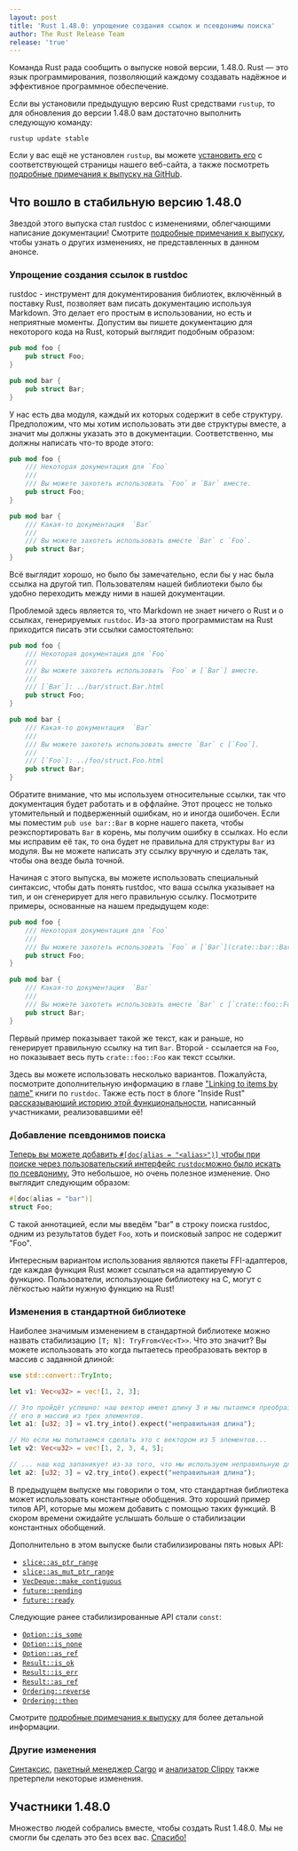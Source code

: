 ```yaml
---
layout: post
title: 'Rust 1.48.0: упрощение создания ссылок и псевдонимы поиска'
author: The Rust Release Team
release: 'true'
---
```


Команда Rust рада сообщить о выпуске новой версии, 1.48.0. Rust — это язык программирования, позволяющий каждому создавать надёжное и эффективное программное обеспечение.

Если вы установили предыдущую версию Rust средствами `rustup`, то для обновления до версии 1.48.0 вам достаточно выполнить следующую команду:

```console
rustup update stable
```

Если у вас ещё не установлен `rustup`, вы можете [установить его] с соответствующей страницы нашего веб-сайта, а также посмотреть [подробные примечания к выпуску на GitHub].

## Что вошло в стабильную версию 1.48.0

Звездой этого выпуска стал rustdoc с изменениями, облегчающими написание документации! Смотрите [подробные примечания к выпуску](https://github.com/rust-lang/rust/blob/master/RELEASES.md#version-1480-2020-11-19), чтобы узнать о других изменениях, не представленных в данном анонсе.

### Упрощение создания ссылок в rustdoc

rustdoc - инструмент для документирования библиотек, включённый в поставку Rust, позволяет вам писать документацию используя Markdown. Это делает его простым в использовании, но есть и неприятные моменты. Допустим вы пишете документацию для некоторого кода на Rust, который выглядит подобным образом:

```rust
pub mod foo {
    pub struct Foo;
}

pub mod bar {
    pub struct Bar;
}
```

У нас есть два модуля, каждый их которых содержит в себе структуру. Предположим, что мы хотим использовать эти две структуры вместе, а значит мы должны указать это в документации. Соответственно, мы должны написать что-то вроде этого:

```rust
pub mod foo {
    /// Некоторая документация для `Foo`
    ///
    /// Вы можете захотеть использовать `Foo` и `Bar` вместе.
    pub struct Foo;
}

pub mod bar {
    /// Какая-то документация  `Bar`
    ///
    /// Вы можете захотеть использовать вместе `Bar` с `Foo`.
    pub struct Bar;
}
```

Всё выглядит хорошо, но было бы замечательно, если бы у нас была ссылка на другой тип. Пользователям нашей библиотеки было бы удобно переходить между ними в нашей документации.

Проблемой здесь является то, что Markdown не знает ничего о Rust и о ссылках, генерируемых `rustdoc`. Из-за этого программистам на Rust приходится писать эти ссылки самостоятельно:

```rust
pub mod foo {
    /// Некоторая документация для `Foo`
    ///
    /// Вы можете захотеть использовать `Foo` и [`Bar`] вместе.
    ///
    /// [`Bar`]: ../bar/struct.Bar.html
    pub struct Foo;
}

pub mod bar {
    /// Какая-то документация  `Bar`
    ///
    /// Вы можете захотеть использовать вместе `Bar` с [`Foo`].
    ///
    /// [`Foo`]: ../foo/struct.Foo.html
    pub struct Bar;
}
```

Обратите внимание, что мы используем относительные ссылки, так что документация будет работать и в оффлайне. Этот процесс не только утомительный и подверженный ошибкам, но и иногда ошибочен. Если мы поместим `pub use bar::Bar` в корне нашего пакета, чтобы реэкспортировать `Bar` в корень, мы получим ошибку в ссылках. Но если мы исправим её так, то она будет не правильна для структуры `Bar` из модуля. Вы не можете написать эту ссылку вручную и сделать так, чтобы она везде была точной.

Начиная с этого выпуска, вы можете использовать специальный синтаксис, чтобы дать понять rustdoc, что ваша ссылка указывает на тип, и он сгенерирует для него правильную ссылку. Посмотрите примеры, основанные на нашем предыдущем коде:

```rust
pub mod foo {
    /// Некоторая документация для `Foo`
    ///
    /// Вы можете захотеть использовать `Foo` и [`Bar`](crate::bar::Bar) вместе.
    pub struct Foo;
}

pub mod bar {
    /// Какая-то документация  `Bar`
    ///
    /// Вы можете захотеть использовать вместе `Bar` с [`crate::foo::Foo`].
    pub struct Bar;
}
```

Первый пример показывает такой же текст, как и раньше, но генерирует правильную ссылку на тип `Bar`. Второй - ссылается на `Foo`, но показывает весь путь `crate::foo::Foo` как текст ссылки.

Здесь вы можете использовать несколько вариантов. Пожалуйста, посмотрите дополнительную информацию в главе ["Linking to items by name"] книги по `rustdoc`. Также есть пост в блоге "Inside Rust" [рассказывающий историю этой функциональности], написанный участниками, реализовавшими её!

### Добавление псевдонимов поиска

[Теперь вы можете добавить `#[doc(alias = "<alias>")]` чтобы при поиске через пользовательский интерфейс `rustdoc`можно было искать по псевдониму.](https://github.com/rust-lang/rust/pull/75740/) Это небольшое, но очень полезное изменение. Оно выглядит следующим образом:

```rust
#[doc(alias = "bar")]
struct Foo;
```

С такой аннотацией, если мы введём "bar" в строку поиска rustdoc, одним из результатов будет `Foo`, хоть и поисковый запрос не содержит "Foo".

Интересным вариантом использования являются пакеты FFI-адаптеров, где каждая функция Rust может ссылаться на адаптируемую C функцию. Пользователи, использующие библиотеку на C, могут с лёгкостью найти нужную функцию на Rust!

### Изменения в стандартной библиотеке

Наиболее значимым изменением в стандартной библиотеке можно назвать стабилизацию `[T; N]: TryFrom<Vec<T>>`. Что это значит? Вы можете использовать это когда пытаетесь преобразовать вектор в массив с заданной длиной:

```rust
use std::convert::TryInto;

let v1: Vec<u32> = vec![1, 2, 3];

// Это пройдёт успешно: наш вектор имеет длину 3 и мы пытаемся преобразовать
// его в массив из трех элементов.
let a1: [u32; 3] = v1.try_into().expect("неправильная длина");

// Но если мы попытаемся сделать это с вектором из 5 элементов...
let v2: Vec<u32> = vec![1, 2, 3, 4, 5];

// ... наш код запаникует из-за того, что мы используем неправильную длину.
let a2: [u32; 3] = v2.try_into().expect("неправильная длина");
```

В предыдущем выпуске мы говорили о том, что стандартная библиотека может использовать константные обобщения. Это хороший пример типов API, которые мы можем добавить с помощью таких функций. В скором времени ожидайте услышать больше о стабилизации константных обобщений.

Дополнительно в этом выпуске были стабилизированы пять новых API:

- [`slice::as_ptr_range`]
- [`slice::as_mut_ptr_range`]
- [`VecDeque::make_contiguous`]
- [`future::pending`]
- [`future::ready`]

Следующие ранее стабилизированные API стали `const`:

- [`Option::is_some`]
- [`Option::is_none`]
- [`Option::as_ref`]
- [`Result::is_ok`]
- [`Result::is_err`]
- [`Result::as_ref`]
- [`Ordering::reverse`]
- [`Ordering::then`]

Смотрите [подробные примечания к выпуску](https://github.com/rust-lang/rust/blob/master/RELEASES.md#version-1480-2020-11-19) для более детальной информации.

### Другие изменения

[Синтаксис](https://github.com/rust-lang/rust/blob/master/RELEASES.md#version-1480-2020-11-19), [пакетный менеджер Cargo] и [анализатор Clippy] также претерпели некоторые изменения.

## Участники 1.48.0

Множество людей собрались вместе, чтобы создать Rust 1.48.0. Мы не смогли бы сделать это без всех вас. [Спасибо!](https://thanks.rust-lang.org/rust/1.48.0/)


[установить его]: https://www.rust-lang.org/tools/install
[подробные примечания к выпуску на GitHub]: https://github.com/rust-lang/rust/blob/master/RELEASES.md#version-1480-2020-11-19
["Linking to items by name"]: https://doc.rust-lang.org/stable/rustdoc/linking-to-items-by-name.html
[рассказывающий историю этой функциональности]: https://blog.rust-lang.org/inside-rust/2020/09/17/stabilizing-intra-doc-links.html
[`Option::is_some`]: https://github.com/rust-lang/rust/pull/75740/
[`Option::is_none`]: https://doc.rust-lang.org/std/option/enum.Option.html#method.is_some
[`Option::as_ref`]: https://doc.rust-lang.org/std/option/enum.Option.html#method.is_none
[`Result::is_ok`]: https://doc.rust-lang.org/std/option/enum.Option.html#method.as_ref
[`Result::is_err`]: https://doc.rust-lang.org/std/result/enum.Result.html#method.is_ok
[`Result::as_ref`]: https://doc.rust-lang.org/std/result/enum.Result.html#method.is_err
[`Ordering::reverse`]: https://doc.rust-lang.org/std/result/enum.Result.html#method.as_ref
[`Ordering::then`]: https://doc.rust-lang.org/std/cmp/enum.Ordering.html#method.reverse
[`slice::as_ptr_range`]: https://doc.rust-lang.org/std/cmp/enum.Ordering.html#method.then
[`slice::as_mut_ptr_range`]: https://doc.rust-lang.org/std/primitive.slice.html#method.as_ptr_range
[`VecDeque::make_contiguous`]: https://doc.rust-lang.org/std/primitive.slice.html#method.as_mut_ptr_range
[`future::pending`]: https://doc.rust-lang.org/std/collections/struct.VecDeque.html#method.make_contiguous
[`future::ready`]: https://doc.rust-lang.org/std/future/fn.pending.html
[пакетный менеджер Cargo]: https://doc.rust-lang.org/std/future/fn.ready.html
[анализатор Clippy]: https://github.com/rust-lang/cargo/blob/master/CHANGELOG.md#cargo-148-2020-11-19